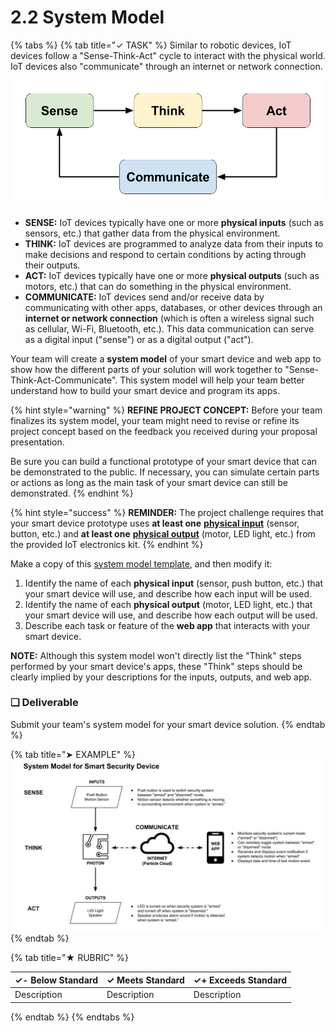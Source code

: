 # 2.2 System Model

{% tabs %}
{% tab title="✓ TASK" %}
Similar to robotic devices, IoT devices follow a "Sense-Think-Act" cycle to interact with the physical world. IoT devices also "communicate" through an internet or network connection.

![](../../.gitbook/assets/sense-think-act-comm.png)

* **SENSE:**  IoT devices typically have one or more **physical inputs** \(such as sensors, etc.\) that gather data from the physical environment.
* **THINK:**  IoT devices are programmed to analyze data from their inputs to make decisions and respond to certain conditions by acting through their outputs.
* **ACT:**  IoT devices typically have one or more **physical outputs** \(such as motors, etc.\) that can do something in the physical environment.
* **COMMUNICATE:**  IoT devices send and/or receive data by communicating with other apps, databases, or other devices through an **internet or network connection** \(which is often a wireless signal such as cellular, Wi-Fi, Bluetooth, etc.\). This data communication can serve as a digital input \("sense"\) or as a digital output \("act"\).

Your team will create a **system model** of your smart device and web app to show how the different parts of your solution will work together to "Sense-Think-Act-Communicate". This system model will help your team better understand how to build your smart device and program its apps.

{% hint style="warning" %}
**REFINE PROJECT CONCEPT:**  Before your team finalizes its system model, your team might need to revise or refine its project concept based on the feedback you received during your proposal presentation.

Be sure you can build a functional prototype of your smart device that can be demonstrated to the public. If necessary, you can simulate certain parts or actions as long as the main task of your smart device can still be demonstrated.
{% endhint %}

{% hint style="success" %}
**REMINDER:**  The project challenge requires that your smart device prototype uses **at least one** [**physical input**](https://docs.idew.org/code-internet-of-things/references/physical-inputs) \(sensor, button, etc.\) and **at least one** [**physical output**](https://docs.idew.org/code-internet-of-things/references/physical-outputs) \(motor, LED light, etc.\) from the provided IoT electronics kit.
{% endhint %}

Make a copy of this [system model template](https://drive.google.com/open?id=1Wa-XA72NDHxgGPw4mj6zXwWaNHRrPBw-Rec8z4Cy5k8), and then modify it:

1. Identify the name of each **physical input** \(sensor, push button, etc.\) that your smart device will use, and describe how each input will be used.
2. Identify the name of each **physical output** \(motor, LED light, etc.\) that your smart device will use, and describe how each output will be used.
3. Describe each task or feature of the **web app** that interacts with your smart device.

**NOTE:**  Although this system model won't directly list the "Think" steps performed by your smart device's apps, these "Think" steps should be clearly implied by your descriptions for the inputs, outputs, and web app.

### **❏ Deliverable**

Submit your team's system model for your smart device solution.
{% endtab %}

{% tab title="➤ EXAMPLE" %}
![](../../.gitbook/assets/iot-system-model-example.jpg)
{% endtab %}

{% tab title="★ RUBRIC" %}


| **✓- Below Standard** | **✓ Meets Standard** | **✓+ Exceeds Standard** |
| :--- | :--- | :--- |
| Description | Description | Description |
{% endtab %}
{% endtabs %}

